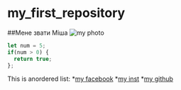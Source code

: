 # my_first_repository
##Мене звати Міша
![my photo](https://user-images.githubusercontent.com/60629407/139448835-f652c6bd-02bf-4654-8e25-9d947acf7581.png)
```javascript
let num = 5;
if(num > 0) {
  return true;
};

```
This is anordered list:
*[my facebook]()
*[my inst]()
*[my github]()
